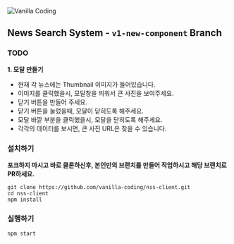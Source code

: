 ![Vanilla Coding](https://s3.ap-northeast-2.amazonaws.com/vanilla-coding/Assets/logo_regular%403x.png)

## News Search System - `v1-new-component` Branch

### TODO

**1. 모달 만들기**
- 현재 각 뉴스에는 Thumbnail 이미지가 들어있습니다.
- 이미지를 클릭했을시, 모달창을 띄워서 큰 사진을 보여주세요.
- 닫기 버튼을 만들어 주세요.
- 닫기 버튼을 눌렀을때, 모달이 닫히도록 해주세요.
- 모달 바깥 부분을 클릭했을시, 모달을 닫히도록 해주세요.
- 각각의 데이터를 보시면, 큰 사진 URL은 찾을 수 있습니다.

### 설치하기

**포크하지 마시고 바로 클론하신후, 본인만의 브랜치를 만들어 작업하시고 해당 브랜치로 PR하세요.**

```
git clone https://github.com/vanilla-coding/nss-client.git
cd nss-client
npm install
```

### 실행하기

```
npm start
```
